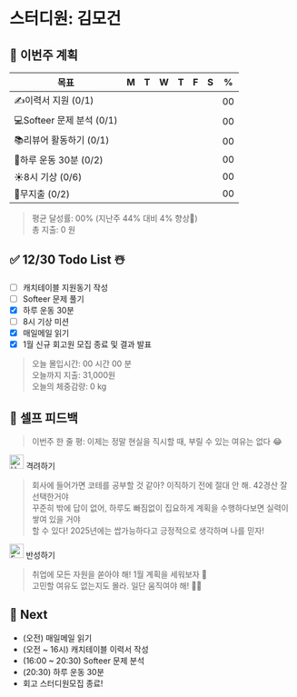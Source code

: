 # 스터디원: 김모건

## 🚀 이번주 계획

| 목표                      | M   | T   | W   | T   | F   | S   | %   |
| ------------------------- | --- | --- | --- | --- | --- | --- | --- |
| ✍️이력서 지원 (0/1)       |     |     |     |     |     |     | 00  |
| 💻Softeer 문제 분석 (0/1) |     |     |     |     |     |     | 00  |
| 📚리뷰어 활동하기 (0/1)   |     |     |     |     |     |     | 00  |
| 💪하루 운동 30분 (0/2)    |     |     |     |     |     |     | 00  |
| ☀️8시 기상 (0/6)          |     |     |     |     |     |     | 00  |
| 💸무지출 (0/2)            |     |     |     |     |     |     | 00  |

> 평균 달성률: 00% (지난주 44% 대비 4% 향상🎉) <br>
> 총 지출: 0 원 <br>

## ✅ 12/30 Todo List ☃️

- [ ] 캐치테이블 지원동기 작성
- [ ] Softeer 문제 풀기
- [x] 하루 운동 30분
- [ ] 8시 기상 미션
- [x] 매일메일 읽기
- [x] 1월 신규 회고원 모집 종료 및 결과 발표

> 오늘 몰입시간: 00 시간 00 분<br>
> 오늘까지 지출: 31,000원<br>
> 오늘의 체중감량: 0 kg

## 🎉 셀프 피드백

> 이번주 한 줄 평: 이제는 정말 현실을 직시할 때, 부릴 수 있는 여유는 없다 😂

<img src="https://raw.githubusercontent.com/Tarikul-Islam-Anik/Animated-Fluent-Emojis/master/Emojis/Smilies/Hugging%20Face.png" alt="Hugging Face" width="25" height="25"> 격려하기</img>

> 회사에 들어가면 코테를 공부할 것 같아? 이직하기 전에 절대 안 해. 42경산 잘 선택한거야 <br>
> 꾸준히 밖에 답이 없어, 하루도 빠짐없이 집요하게 계획을 수행하다보면 실력이 쌓여 있을 거야 <br>
> 할 수 있다! 2025년에는 쌉가능하다고 긍정적으로 생각하며 나를 믿자! <br>

<img src="https://raw.githubusercontent.com/Tarikul-Islam-Anik/Animated-Fluent-Emojis/master/Emojis/Smilies/Face%20with%20Monocle.png" alt="Face with Monocle" width="25" height="25"> 반성하기</img>

> 취업에 모든 자원을 쏟아야 해! 1월 계획을 세워보자 📆<br>
> 고민할 여유도 없는지도 몰라. 일단 움직여야 해! 🤨🔥

## 🌱 Next

- (오전) 매일메일 읽기
- (오전 ~ 16시) 캐치테이블 이력서 작성
- (16:00 ~ 20:30) Softeer 문제 분석
- (20:30) 하루 운동 30분
- 회고 스터디원모집 종료!
